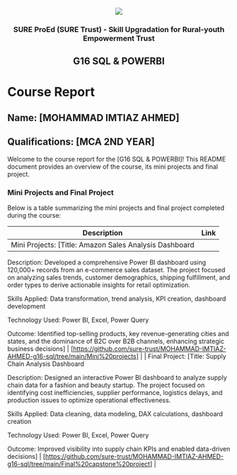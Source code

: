 <!-- PROJECT LOGO -->
<br />

<div align="center">
   <img src='https://user-images.githubusercontent.com/73131499/166115643-d3187f47-d38f-41b2-ae42-5ecbbc60de14.png' />


<h3 align="center">SURE ProEd (SURE Trust) - Skill Upgradation for Rural-youth Empowerment Trust</h3>
  <h2> G16 SQL & POWERBI </h2>
</div>

# Course Report

## Name: [MOHAMMAD IMTIAZ AHMED]

## Qualifications: [MCA 2ND YEAR]

Welcome to the course report for the [G16 SQL & POWERBI]! This README document provides an overview of the course, its mini projects and final project.

### Mini Projects and Final Project

Below is a table summarizing the mini projects and final project completed during the course:

| Description                               | Link                                    |
|-------------------------------------------|-----------------------------------------|
| Mini Projects: [Title: Amazon Sales Analysis Dashboard

Description: Developed a comprehensive Power BI dashboard using 120,000+ records from an e-commerce sales dataset. The project focused on analyzing sales trends, customer demographics, shipping fulfillment, and order types to derive actionable insights for retail optimization.

Skills Applied: Data transformation, trend analysis, KPI creation, dashboard development

Technology Used: Power BI, Excel, Power Query

Outcome: Identified top-selling products, key revenue-generating cities and states, and the dominance of B2C over B2B channels, enhancing strategic business decisions]     | [https://github.com/sure-trust/MOHAMMAD-IMTIAZ-AHMED-g16-sql/tree/main/Mini%20projects]                         |
| Final Project: [Title: Supply Chain Analysis Dashboard

Description: Designed an interactive Power BI dashboard to analyze supply chain data for a fashion and beauty startup. The project focused on identifying cost inefficiencies, supplier performance, logistics delays, and production issues to optimize operational effectiveness.

Skills Applied: Data cleaning, data modeling, DAX calculations, dashboard creation

Technology Used: Power BI, Excel, Power Query

Outcome: Improved visibility into supply chain KPIs and enabled data-driven decisions]     | [https://github.com/sure-trust/MOHAMMAD-IMTIAZ-AHMED-g16-sql/tree/main/Final%20capstone%20project]                         |
